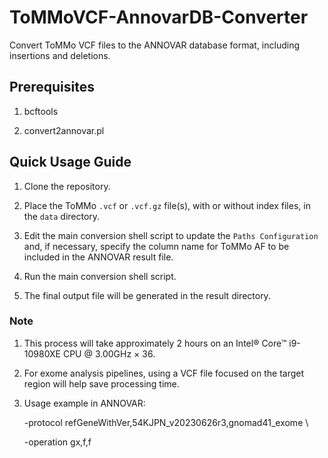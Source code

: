 # ToMMoVCF-AnnovarDB-Converter
Convert ToMMo VCF files to the ANNOVAR database format, including insertions and deletions.


## Prerequisites
1. bcftools

2. convert2annovar.pl


## Quick Usage Guide
1. Clone the repository.

2. Place the ToMMo `.vcf` or `.vcf.gz` file(s), with or without index files, in the `data` directory.
 
3. Edit the main conversion shell script to update the `Paths Configuration` and, if necessary, specify the column name for ToMMo AF to be included in the ANNOVAR result file.

4. Run the main conversion shell script.

5. The final output file will be generated in the result directory.


### Note
1. This process will take approximately 2 hours on an Intel® Core™ i9-10980XE CPU @ 3.00GHz × 36.

2. For exome analysis pipelines, using a VCF file focused on the target region will help save processing time.

3. Usage example in ANNOVAR:

   -protocol refGeneWithVer,54KJPN_v20230626r3,gnomad41_exome \

   -operation gx,f,f

